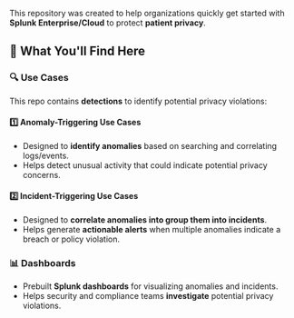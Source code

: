 
This repository was created to help organizations quickly get started with **Splunk Enterprise/Cloud** to protect **patient privacy**.

## 📌 What You'll Find Here

### 🔍 Use Cases
This repo contains **detections** to identify potential privacy violations:

#### **1️⃣ Anomaly-Triggering Use Cases**
- Designed to **identify anomalies** based on searching and correlating logs/events.
- Helps detect unusual activity that could indicate potential privacy concerns.

#### **2️⃣ Incident-Triggering Use Cases**
- Designed to **correlate anomalies into group them into incidents**.
- Helps generate **actionable alerts** when multiple anomalies indicate a breach or policy violation.

### 📊 Dashboards
- Prebuilt **Splunk dashboards** for visualizing anomalies and incidents.
- Helps security and compliance teams **investigate** potential privacy violations.


